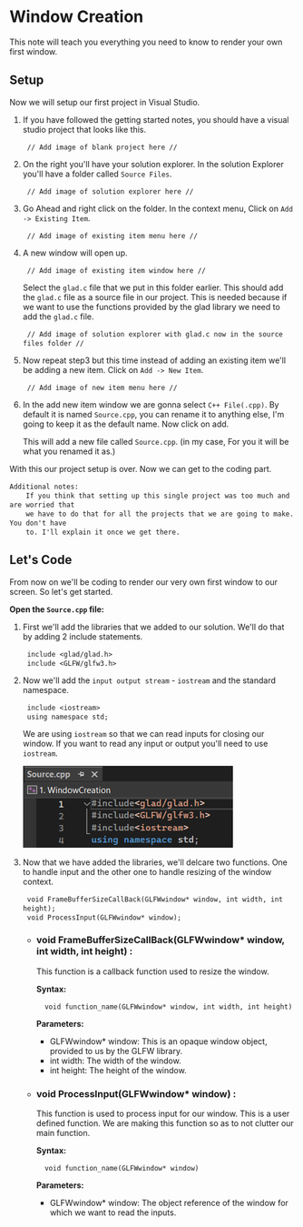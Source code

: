 # Window Creation
This note will teach you everything you need to know to render your own first window.

## Setup
Now we will setup our first project in Visual Studio.

1. If you have followed the getting started notes, you should have a visual studio project that looks like this.

        // Add image of blank project here //

2. On the right you'll have your solution explorer. In the solution Explorer you'll have a folder called `Source Files`.

        // Add image of solution explorer here //

3. Go Ahead and right click on the folder. In the context menu, Click on `Add -> Existing Item`.

        // Add image of existing item menu here //

4. A new window will open up.
        
        // Add image of existing item window here //

    Select the `glad.c` file that we put in this folder earlier. This should add the `glad.c` file as a source file in our project. This is needed because if we want to use the functions provided by the glad library we need to add the `glad.c` file.

        // Add image of solution explorer with glad.c now in the source files folder //

5. Now repeat step3 but this time instead of adding an existing item we'll be adding a new item. Click on `Add -> New Item`.

        // Add image of new item menu here //

6. In the add new item window we are gonna select `C++ File(.cpp)`. By default it is named `Source.cpp`, you can rename it to anything else, I'm going to keep it as the default name. Now click on add.

    This will add a new file called `Source.cpp`. (in my case, For you it will be what you renamed it as.)

With this our project setup is over. Now we can get to the coding part.

    Additional notes:
        If you think that setting up this single project was too much and are worried that 
        we have to do that for all the projects that we are going to make. You don't have 
        to. I'll explain it once we get there.

## Let's Code
From now on we'll be coding to render our very own first window to our screen. So let's get started.

**Open the `Source.cpp` file:**

1. First we'll add the libraries that we added to our solution. We'll do that by adding 2 include statements.

        include <glad/glad.h>
        include <GLFW/glfw3.h>

2. Now we'll add the `input output stream` - `iostream` and the standard namespace.

        include <iostream>
        using namespace std;

    We are using `iostream` so that we can read inputs for closing our window. If you want to read any input or output you'll need to use `iostream`.

    ![alt text](/Images/1.WindowCreation/WindowCreation_1.png) 

3. Now that we have added the libraries, we'll delcare two functions. One to handle input and the other one to handle resizing of the window context.

        void FrameBufferSizeCallBack(GLFWwindow* window, int width, int height);
        void ProcessInput(GLFWwindow* window);

    * ### void FrameBufferSizeCallBack(GLFWwindow* window, int width, int height) :

        This function is a callback function used to resize the window.
        
        **Syntax:**

            void function_name(GLFWwindow* window, int width, int height)

        **Parameters:**
        * GLFWwindow* window: This is an opaque window object, provided to us by the GLFW library.
        * int width: The width of the window.
        * int height: The height of the window.

    * ### void ProcessInput(GLFWwindow* window) :

        This function is used to process input for our window. This is a user defined function. We are making this function so as to not clutter our main function.

        **Syntax:**
            
            void function_name(GLFWwindow* window)

        **Parameters:**
        * GLFWwindow* window: The object reference of the window for which we want to read the inputs.

    
